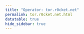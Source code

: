 ```yaml
---
title: "Operator: tor.r0cket.net"
permalink: tor.r0cket.net.html
datatable: true
hide_sidebar: true
---
```


<div>                        <script type="text/javascript">window.PlotlyConfig = {MathJaxConfig: 'local'};</script>
        <script charset="utf-8" src="https://cdn.plot.ly/plotly-2.20.0.min.js"></script>                <div id="2220eee3-8ef5-4233-9a95-b0245c43200f" class="plotly-graph-div" style="height:100%; width:100%;"></div>            <script type="text/javascript">                                    window.PLOTLYENV=window.PLOTLYENV || {};                                    if (document.getElementById("2220eee3-8ef5-4233-9a95-b0245c43200f")) {                    Plotly.newPlot(                        "2220eee3-8ef5-4233-9a95-b0245c43200f",                        [{"name":"exit probability (%)","x":["2024-09-26","2024-09-27","2024-09-28","2024-09-29","2024-09-30","2024-10-01","2024-10-02","2024-10-03","2024-10-04","2024-10-05","2024-10-06","2024-10-07","2024-10-08","2024-10-09","2024-10-10","2024-10-11","2024-10-12","2024-10-13","2024-10-14","2024-10-15","2024-10-16","2024-10-17","2024-10-18","2024-10-19","2024-10-20","2024-10-21","2024-10-22","2024-10-23","2024-10-24","2024-10-25","2024-10-26","2024-10-27","2024-10-28","2024-10-29","2024-10-30","2024-10-31","2024-11-01","2024-11-02","2024-11-03","2024-11-04","2024-11-05","2024-11-06","2024-11-07","2024-11-08","2024-11-09","2024-11-10","2024-11-11","2024-11-12","2024-11-13","2024-11-14","2024-11-15","2024-11-16","2024-11-17","2024-11-18","2024-11-19","2024-11-20","2024-11-21","2024-11-22","2024-11-23","2024-11-24","2024-11-25","2024-11-26","2024-11-27","2024-11-28","2024-11-29","2024-11-30","2024-12-01","2024-12-02","2024-12-03","2024-12-04","2024-12-05","2024-12-06","2024-12-07","2024-12-08","2024-12-09","2024-12-10","2024-12-11","2024-12-12","2024-12-13","2024-12-14","2024-12-15","2024-12-16","2024-12-17","2024-12-18","2024-12-19","2024-12-20","2024-12-21","2024-12-22","2024-12-23","2024-12-24","2024-12-25","2024-12-26","2024-12-27","2024-12-28","2024-12-29","2024-12-30","2024-12-31","2025-01-01","2025-01-02","2025-01-03","2025-01-04","2025-01-05","2025-01-06","2025-01-07","2025-01-08","2025-01-09","2025-01-10","2025-01-11","2025-01-12","2025-01-13","2025-01-14","2025-01-15","2025-01-16","2025-01-17","2025-01-18","2025-01-19","2025-01-20","2025-01-21","2025-01-22","2025-01-23","2025-01-24","2025-01-25","2025-01-26","2025-01-27","2025-01-28","2025-01-29","2025-01-30","2025-01-31","2025-02-01","2025-02-02","2025-02-03","2025-02-04","2025-02-05","2025-02-06","2025-02-07","2025-02-08","2025-02-09","2025-02-10","2025-02-11","2025-02-12","2025-02-13","2025-02-14","2025-02-15","2025-02-16","2025-02-17","2025-02-18","2025-02-19","2025-02-20","2025-02-21","2025-02-22","2025-02-23","2025-02-24","2025-02-25","2025-02-26","2025-02-27","2025-02-28","2025-03-01","2025-03-02","2025-03-03","2025-03-04","2025-03-05","2025-03-06","2025-03-07","2025-03-08","2025-03-09","2025-03-10","2025-03-11","2025-03-12","2025-03-13","2025-03-14","2025-03-15","2025-03-16","2025-03-17","2025-03-18","2025-03-19","2025-03-20","2025-03-21","2025-03-22","2025-03-23","2025-03-24","2025-03-25","2025-03-26","2025-03-27","2025-03-28","2025-03-29","2025-03-30","2025-03-31","2025-04-01","2025-04-02","2025-04-03","2025-04-04","2025-04-05","2025-04-06","2025-04-07","2025-04-08","2025-04-09","2025-04-10","2025-04-11","2025-04-12","2025-04-13","2025-04-14","2025-04-15","2025-04-16","2025-04-17","2025-04-18","2025-04-19","2025-04-20","2025-04-21","2025-04-22","2025-04-23","2025-04-24","2025-04-25","2025-04-26","2025-04-27","2025-04-28","2025-04-29","2025-04-30","2025-05-01","2025-05-02","2025-05-03","2025-05-04","2025-05-05","2025-05-06","2025-05-07","2025-05-08","2025-05-09","2025-05-10","2025-05-11","2025-05-12","2025-05-13","2025-05-14","2025-05-15","2025-05-16","2025-05-17","2025-05-18","2025-05-19","2025-05-20","2025-05-21","2025-05-22","2025-05-23","2025-05-24","2025-05-25","2025-05-26","2025-05-27","2025-05-28","2025-05-29","2025-05-30","2025-05-31","2025-06-01","2025-06-02","2025-06-03","2025-06-04","2025-06-05","2025-06-06","2025-06-07","2025-06-08","2025-06-09","2025-06-10","2025-06-11","2025-06-12","2025-06-13","2025-06-14","2025-06-15","2025-06-16","2025-06-17","2025-06-18","2025-06-19","2025-06-20","2025-06-21","2025-06-22","2025-06-23","2025-06-24","2025-06-25","2025-06-26","2025-06-27","2025-06-28","2025-06-29","2025-06-30"],"y":[0.0,0.0,0.0,0.04,0.04,0.04,0.05,0.05,0.05,0.06,0.07,0.09,0.1,0.13,0.13,0.12,0.12,0.13,0.16,0.18,0.19,0.21,0.28,0.29,0.5,0.55,0.59,0.62,0.6,0.59,0.57,0.57,0.57,0.56,0.54,0.56,0.48,0.48,0.49,0.47,0.48,0.49,0.48,0.47,0.46,0.46,0.46,0.45,0.47,0.63,0.65,0.69,0.71,0.78,0.86,0.94,1.0,1.07,1.08,1.19,1.24,1.28,1.28,1.31,1.37,1.39,1.43,1.44,1.44,1.47,1.49,1.48,1.47,1.49,1.71,1.54,1.57,1.6,1.66,1.63,1.66,1.77,1.61,null,1.78,1.76,1.71,1.65,1.53,1.2,1.07,1.07,1.01,1.0,0.94,0.92,0.91,0.88,0.88,0.85,0.84,0.75,0.81,0.9,1.03,1.13,1.19,1.22,1.24,1.29,1.33,1.37,1.51,1.56,1.6,1.62,1.7,1.78,2.16,2.61,2.74,3.01,3.42,3.58,3.88,4.03,4.15,4.25,4.33,4.44,4.47,4.44,4.7,4.54,4.48,4.46,4.49,4.42,4.41,4.64,4.33,4.32,4.36,4.38,5.03,5.06,5.3,5.48,5.44,5.53,5.74,5.82,5.94,5.93,6.04,6.04,5.7,5.73,6.04,6.09,6.05,6.02,6.01,5.99,6.04,6.03,6.04,6.06,6.12,6.02,5.88,5.85,5.81,5.8,5.73,5.73,5.63,5.57,5.6,5.7,5.74,5.78,5.81,5.79,5.78,5.92,6.12,6.73,6.97,7.34,7.45,7.35,7.41,7.5,7.57,7.59,7.78,7.9,7.89,8.03,8.1,8.31,8.42,8.58,8.95,8.96,8.99,9.1,9.18,8.79,9.21,10.21,10.23,10.29,10.27,9.95,10.02,10.01,9.31,9.23,9.12,9.24,8.97,8.99,9.68,9.15,9.02,8.92,8.52,8.08,7.65,7.35,7.22,7.24,7.16,7.25,7.49,7.59,7.93,7.98,8.18,8.28,8.42,8.76,9.04,9.08,9.06,9.01,8.8,8.7,8.59,8.48,8.42,8.48,8.44,8.46,8.48,8.64,8.59,8.6,8.49,7.99,8.0,7.91,7.9,7.89,7.71,7.59,7.55,7.63,7.89,7.99,7.99,8.05,8.01,8.1,8.05,8.06],"type":"scatter","xaxis":"x","yaxis":"y"},{"name":"guard probability (%)","x":["2024-09-26","2024-09-27","2024-09-28","2024-09-29","2024-09-30","2024-10-01","2024-10-02","2024-10-03","2024-10-04","2024-10-05","2024-10-06","2024-10-07","2024-10-08","2024-10-09","2024-10-10","2024-10-11","2024-10-12","2024-10-13","2024-10-14","2024-10-15","2024-10-16","2024-10-17","2024-10-18","2024-10-19","2024-10-20","2024-10-21","2024-10-22","2024-10-23","2024-10-24","2024-10-25","2024-10-26","2024-10-27","2024-10-28","2024-10-29","2024-10-30","2024-10-31","2024-11-01","2024-11-02","2024-11-03","2024-11-04","2024-11-05","2024-11-06","2024-11-07","2024-11-08","2024-11-09","2024-11-10","2024-11-11","2024-11-12","2024-11-13","2024-11-14","2024-11-15","2024-11-16","2024-11-17","2024-11-18","2024-11-19","2024-11-20","2024-11-21","2024-11-22","2024-11-23","2024-11-24","2024-11-25","2024-11-26","2024-11-27","2024-11-28","2024-11-29","2024-11-30","2024-12-01","2024-12-02","2024-12-03","2024-12-04","2024-12-05","2024-12-06","2024-12-07","2024-12-08","2024-12-09","2024-12-10","2024-12-11","2024-12-12","2024-12-13","2024-12-14","2024-12-15","2024-12-16","2024-12-17","2024-12-18","2024-12-19","2024-12-20","2024-12-21","2024-12-22","2024-12-23","2024-12-24","2024-12-25","2024-12-26","2024-12-27","2024-12-28","2024-12-29","2024-12-30","2024-12-31","2025-01-01","2025-01-02","2025-01-03","2025-01-04","2025-01-05","2025-01-06","2025-01-07","2025-01-08","2025-01-09","2025-01-10","2025-01-11","2025-01-12","2025-01-13","2025-01-14","2025-01-15","2025-01-16","2025-01-17","2025-01-18","2025-01-19","2025-01-20","2025-01-21","2025-01-22","2025-01-23","2025-01-24","2025-01-25","2025-01-26","2025-01-27","2025-01-28","2025-01-29","2025-01-30","2025-01-31","2025-02-01","2025-02-02","2025-02-03","2025-02-04","2025-02-05","2025-02-06","2025-02-07","2025-02-08","2025-02-09","2025-02-10","2025-02-11","2025-02-12","2025-02-13","2025-02-14","2025-02-15","2025-02-16","2025-02-17","2025-02-18","2025-02-19","2025-02-20","2025-02-21","2025-02-22","2025-02-23","2025-02-24","2025-02-25","2025-02-26","2025-02-27","2025-02-28","2025-03-01","2025-03-02","2025-03-03","2025-03-04","2025-03-05","2025-03-06","2025-03-07","2025-03-08","2025-03-09","2025-03-10","2025-03-11","2025-03-12","2025-03-13","2025-03-14","2025-03-15","2025-03-16","2025-03-17","2025-03-18","2025-03-19","2025-03-20","2025-03-21","2025-03-22","2025-03-23","2025-03-24","2025-03-25","2025-03-26","2025-03-27","2025-03-28","2025-03-29","2025-03-30","2025-03-31","2025-04-01","2025-04-02","2025-04-03","2025-04-04","2025-04-05","2025-04-06","2025-04-07","2025-04-08","2025-04-09","2025-04-10","2025-04-11","2025-04-12","2025-04-13","2025-04-14","2025-04-15","2025-04-16","2025-04-17","2025-04-18","2025-04-19","2025-04-20","2025-04-21","2025-04-22","2025-04-23","2025-04-24","2025-04-25","2025-04-26","2025-04-27","2025-04-28","2025-04-29","2025-04-30","2025-05-01","2025-05-02","2025-05-03","2025-05-04","2025-05-05","2025-05-06","2025-05-07","2025-05-08","2025-05-09","2025-05-10","2025-05-11","2025-05-12","2025-05-13","2025-05-14","2025-05-15","2025-05-16","2025-05-17","2025-05-18","2025-05-19","2025-05-20","2025-05-21","2025-05-22","2025-05-23","2025-05-24","2025-05-25","2025-05-26","2025-05-27","2025-05-28","2025-05-29","2025-05-30","2025-05-31","2025-06-01","2025-06-02","2025-06-03","2025-06-04","2025-06-05","2025-06-06","2025-06-07","2025-06-08","2025-06-09","2025-06-10","2025-06-11","2025-06-12","2025-06-13","2025-06-14","2025-06-15","2025-06-16","2025-06-17","2025-06-18","2025-06-19","2025-06-20","2025-06-21","2025-06-22","2025-06-23","2025-06-24","2025-06-25","2025-06-26","2025-06-27","2025-06-28","2025-06-29","2025-06-30"],"y":[0.0,0.0,0.0,0.0,0.0,0.0,0.0,0.0,0.0,0.0,0.0,0.0,0.0,0.0,0.0,0.0,0.0,0.0,0.0,0.0,0.0,0.0,0.0,0.0,0.0,0.0,0.0,0.0,0.0,0.0,0.0,0.0,0.0,0.0,0.0,0.01,0.0,0.0,0.0,0.0,0.0,0.0,0.0,0.0,0.0,0.0,0.0,0.01,0.0,0.0,0.01,0.01,0.01,0.01,0.02,0.01,0.0,0.0,0.0,0.0,0.0,0.01,0.03,0.02,0.01,0.01,0.03,0.04,0.04,0.05,0.05,0.05,0.06,0.07,0.01,0.09,0.08,0.09,0.09,0.09,0.08,0.05,0.1,null,0.0,0.0,0.0,0.0,0.0,0.0,0.0,0.0,0.0,0.0,0.0,0.0,0.0,0.0,0.0,0.0,0.0,0.04,0.07,0.08,0.1,0.1,0.11,0.12,0.12,0.13,0.13,0.14,0.14,0.13,0.13,0.13,0.12,0.17,0.18,0.18,0.19,0.2,0.21,0.28,0.44,0.47,0.44,0.46,0.43,0.43,0.47,0.51,0.42,0.45,0.45,0.42,0.41,0.39,0.38,0.25,0.33,0.36,0.34,0.33,0.04,0.04,0.05,0.03,0.04,0.04,0.03,0.04,0.04,0.04,0.04,0.03,0.01,0.01,0.03,0.04,0.04,0.04,0.04,0.04,0.05,0.05,0.05,0.05,0.06,0.06,0.06,0.05,0.05,0.05,0.05,0.03,0.03,0.03,0.03,0.0,0.0,0.0,0.0,0.0,0.0,0.0,0.0,0.0,0.0,0.0,0.0,0.0,0.0,0.0,0.0,0.0,0.0,0.0,0.0,0.0,0.0,0.0,0.0,0.0,0.0,0.0,0.0,0.0,0.0,0.0,0.0,0.0,0.0,0.0,0.0,0.0,0.0,0.0,0.0,0.0,0.0,0.0,0.0,0.0,0.0,0.0,0.0,0.0,0.0,0.0,0.0,0.0,0.0,0.0,0.0,0.0,0.0,0.0,0.0,0.0,0.0,0.0,0.0,0.0,0.0,0.0,0.0,0.0,0.0,0.0,0.0,0.0,0.0,0.0,0.0,0.0,0.0,0.0,0.0,0.0,0.0,0.0,0.0,0.0,0.0,0.0,0.0,0.0,0.0,0.0,0.0,0.0,0.0,0.0,0.0,0.0,0.0,0.0],"type":"scatter","xaxis":"x","yaxis":"y"},{"name":"advertised bandwidth","x":["2024-09-26","2024-09-27","2024-09-28","2024-09-29","2024-09-30","2024-10-01","2024-10-02","2024-10-03","2024-10-04","2024-10-05","2024-10-06","2024-10-07","2024-10-08","2024-10-09","2024-10-10","2024-10-11","2024-10-12","2024-10-13","2024-10-14","2024-10-15","2024-10-16","2024-10-17","2024-10-18","2024-10-19","2024-10-20","2024-10-21","2024-10-22","2024-10-23","2024-10-24","2024-10-25","2024-10-26","2024-10-27","2024-10-28","2024-10-29","2024-10-30","2024-10-31","2024-11-01","2024-11-02","2024-11-03","2024-11-04","2024-11-05","2024-11-06","2024-11-07","2024-11-08","2024-11-09","2024-11-10","2024-11-11","2024-11-12","2024-11-13","2024-11-14","2024-11-15","2024-11-16","2024-11-17","2024-11-18","2024-11-19","2024-11-20","2024-11-21","2024-11-22","2024-11-23","2024-11-24","2024-11-25","2024-11-26","2024-11-27","2024-11-28","2024-11-29","2024-11-30","2024-12-01","2024-12-02","2024-12-03","2024-12-04","2024-12-05","2024-12-06","2024-12-07","2024-12-08","2024-12-09","2024-12-10","2024-12-11","2024-12-12","2024-12-13","2024-12-14","2024-12-15","2024-12-16","2024-12-17","2024-12-18","2024-12-19","2024-12-20","2024-12-21","2024-12-22","2024-12-23","2024-12-24","2024-12-25","2024-12-26","2024-12-27","2024-12-28","2024-12-29","2024-12-30","2024-12-31","2025-01-01","2025-01-02","2025-01-03","2025-01-04","2025-01-05","2025-01-06","2025-01-07","2025-01-08","2025-01-09","2025-01-10","2025-01-11","2025-01-12","2025-01-13","2025-01-14","2025-01-15","2025-01-16","2025-01-17","2025-01-18","2025-01-19","2025-01-20","2025-01-21","2025-01-22","2025-01-23","2025-01-24","2025-01-25","2025-01-26","2025-01-27","2025-01-28","2025-01-29","2025-01-30","2025-01-31","2025-02-01","2025-02-02","2025-02-03","2025-02-04","2025-02-05","2025-02-06","2025-02-07","2025-02-08","2025-02-09","2025-02-10","2025-02-11","2025-02-12","2025-02-13","2025-02-14","2025-02-15","2025-02-16","2025-02-17","2025-02-18","2025-02-19","2025-02-20","2025-02-21","2025-02-22","2025-02-23","2025-02-24","2025-02-25","2025-02-26","2025-02-27","2025-02-28","2025-03-01","2025-03-02","2025-03-03","2025-03-04","2025-03-05","2025-03-06","2025-03-07","2025-03-08","2025-03-09","2025-03-10","2025-03-11","2025-03-12","2025-03-13","2025-03-14","2025-03-15","2025-03-16","2025-03-17","2025-03-18","2025-03-19","2025-03-20","2025-03-21","2025-03-22","2025-03-23","2025-03-24","2025-03-25","2025-03-26","2025-03-27","2025-03-28","2025-03-29","2025-03-30","2025-03-31","2025-04-01","2025-04-02","2025-04-03","2025-04-04","2025-04-05","2025-04-06","2025-04-07","2025-04-08","2025-04-09","2025-04-10","2025-04-11","2025-04-12","2025-04-13","2025-04-14","2025-04-15","2025-04-16","2025-04-17","2025-04-18","2025-04-19","2025-04-20","2025-04-21","2025-04-22","2025-04-23","2025-04-24","2025-04-25","2025-04-26","2025-04-27","2025-04-28","2025-04-29","2025-04-30","2025-05-01","2025-05-02","2025-05-03","2025-05-04","2025-05-05","2025-05-06","2025-05-07","2025-05-08","2025-05-09","2025-05-10","2025-05-11","2025-05-12","2025-05-13","2025-05-14","2025-05-15","2025-05-16","2025-05-17","2025-05-18","2025-05-19","2025-05-20","2025-05-21","2025-05-22","2025-05-23","2025-05-24","2025-05-25","2025-05-26","2025-05-27","2025-05-28","2025-05-29","2025-05-30","2025-05-31","2025-06-01","2025-06-02","2025-06-03","2025-06-04","2025-06-05","2025-06-06","2025-06-07","2025-06-08","2025-06-09","2025-06-10","2025-06-11","2025-06-12","2025-06-13","2025-06-14","2025-06-15","2025-06-16","2025-06-17","2025-06-18","2025-06-19","2025-06-20","2025-06-21","2025-06-22","2025-06-23","2025-06-24","2025-06-25","2025-06-26","2025-06-27","2025-06-28","2025-06-29","2025-06-30"],"y":[0.0,0.12,0.12,0.12,0.12,0.12,0.14,0.16,0.16,0.16,0.23,0.32,0.24,0.33,0.34,0.34,0.31,0.44,0.47,0.49,0.63,0.72,0.79,0.8,1.49,1.66,1.66,1.66,1.56,1.57,1.57,1.5,1.5,1.47,1.47,1.34,1.17,1.16,1.23,1.26,1.26,1.25,1.19,1.19,1.18,1.17,1.17,1.83,1.84,1.9,1.98,1.97,2.4,2.52,2.65,2.77,3.02,3.08,3.06,3.39,3.41,3.52,3.75,3.79,3.91,4.06,4.13,4.16,4.38,4.39,4.41,4.44,4.41,4.44,4.57,4.58,4.66,4.84,4.83,4.9,4.94,4.94,4.87,4.87,4.86,4.86,4.72,4.53,4.36,2.92,2.92,2.84,2.66,2.65,2.55,2.46,2.43,2.42,2.35,2.37,2.27,2.75,3.19,3.19,3.63,3.88,3.88,4.12,4.26,4.26,4.45,4.96,5.05,5.08,5.17,5.31,6.78,7.96,8.39,8.78,9.25,10.59,12.29,12.68,13.31,14.05,14.43,14.83,15.24,15.49,15.62,15.91,16.01,15.91,15.82,15.71,15.58,15.58,15.43,15.35,15.36,15.31,15.38,15.45,16.58,16.59,16.35,16.58,16.62,17.23,17.59,17.64,17.99,17.97,18.56,18.64,18.78,18.91,18.87,18.98,18.91,18.72,18.98,19.15,19.14,19.08,19.03,18.71,18.4,18.18,18.2,18.35,18.28,18.25,18.35,18.39,18.35,18.58,18.78,18.99,19.38,19.47,19.52,19.45,19.46,20.98,24.4,24.5,24.55,24.69,24.19,23.16,23.42,23.52,23.65,23.45,23.67,23.61,23.62,23.83,24.33,24.71,24.8,24.88,24.95,25.04,25.14,25.43,25.84,27.34,28.4,28.29,28.31,28.2,26.99,26.94,27.09,27.67,27.99,27.94,27.77,27.9,27.83,27.07,26.42,26.28,24.96,23.98,23.52,21.69,20.51,20.47,20.28,20.14,21.15,21.68,22.16,22.63,22.75,22.91,23.16,23.42,24.41,24.87,24.91,25.05,25.03,24.68,24.5,24.4,24.31,24.58,25.32,25.49,25.64,25.96,26.01,26.08,25.78,25.58,25.59,25.58,25.67,25.69,25.76,25.37,25.06,24.54,25.28,26.86,26.89,26.87,26.74,25.83,24.74,24.69,24.74,24.82],"type":"scatter","xaxis":"x","yaxis":"y2"}],                        {"template":{"data":{"histogram2dcontour":[{"type":"histogram2dcontour","colorbar":{"outlinewidth":0,"ticks":""},"colorscale":[[0.0,"#0d0887"],[0.1111111111111111,"#46039f"],[0.2222222222222222,"#7201a8"],[0.3333333333333333,"#9c179e"],[0.4444444444444444,"#bd3786"],[0.5555555555555556,"#d8576b"],[0.6666666666666666,"#ed7953"],[0.7777777777777778,"#fb9f3a"],[0.8888888888888888,"#fdca26"],[1.0,"#f0f921"]]}],"choropleth":[{"type":"choropleth","colorbar":{"outlinewidth":0,"ticks":""}}],"histogram2d":[{"type":"histogram2d","colorbar":{"outlinewidth":0,"ticks":""},"colorscale":[[0.0,"#0d0887"],[0.1111111111111111,"#46039f"],[0.2222222222222222,"#7201a8"],[0.3333333333333333,"#9c179e"],[0.4444444444444444,"#bd3786"],[0.5555555555555556,"#d8576b"],[0.6666666666666666,"#ed7953"],[0.7777777777777778,"#fb9f3a"],[0.8888888888888888,"#fdca26"],[1.0,"#f0f921"]]}],"heatmap":[{"type":"heatmap","colorbar":{"outlinewidth":0,"ticks":""},"colorscale":[[0.0,"#0d0887"],[0.1111111111111111,"#46039f"],[0.2222222222222222,"#7201a8"],[0.3333333333333333,"#9c179e"],[0.4444444444444444,"#bd3786"],[0.5555555555555556,"#d8576b"],[0.6666666666666666,"#ed7953"],[0.7777777777777778,"#fb9f3a"],[0.8888888888888888,"#fdca26"],[1.0,"#f0f921"]]}],"heatmapgl":[{"type":"heatmapgl","colorbar":{"outlinewidth":0,"ticks":""},"colorscale":[[0.0,"#0d0887"],[0.1111111111111111,"#46039f"],[0.2222222222222222,"#7201a8"],[0.3333333333333333,"#9c179e"],[0.4444444444444444,"#bd3786"],[0.5555555555555556,"#d8576b"],[0.6666666666666666,"#ed7953"],[0.7777777777777778,"#fb9f3a"],[0.8888888888888888,"#fdca26"],[1.0,"#f0f921"]]}],"contourcarpet":[{"type":"contourcarpet","colorbar":{"outlinewidth":0,"ticks":""}}],"contour":[{"type":"contour","colorbar":{"outlinewidth":0,"ticks":""},"colorscale":[[0.0,"#0d0887"],[0.1111111111111111,"#46039f"],[0.2222222222222222,"#7201a8"],[0.3333333333333333,"#9c179e"],[0.4444444444444444,"#bd3786"],[0.5555555555555556,"#d8576b"],[0.6666666666666666,"#ed7953"],[0.7777777777777778,"#fb9f3a"],[0.8888888888888888,"#fdca26"],[1.0,"#f0f921"]]}],"surface":[{"type":"surface","colorbar":{"outlinewidth":0,"ticks":""},"colorscale":[[0.0,"#0d0887"],[0.1111111111111111,"#46039f"],[0.2222222222222222,"#7201a8"],[0.3333333333333333,"#9c179e"],[0.4444444444444444,"#bd3786"],[0.5555555555555556,"#d8576b"],[0.6666666666666666,"#ed7953"],[0.7777777777777778,"#fb9f3a"],[0.8888888888888888,"#fdca26"],[1.0,"#f0f921"]]}],"mesh3d":[{"type":"mesh3d","colorbar":{"outlinewidth":0,"ticks":""}}],"scatter":[{"fillpattern":{"fillmode":"overlay","size":10,"solidity":0.2},"type":"scatter"}],"parcoords":[{"type":"parcoords","line":{"colorbar":{"outlinewidth":0,"ticks":""}}}],"scatterpolargl":[{"type":"scatterpolargl","marker":{"colorbar":{"outlinewidth":0,"ticks":""}}}],"bar":[{"error_x":{"color":"#2a3f5f"},"error_y":{"color":"#2a3f5f"},"marker":{"line":{"color":"#E5ECF6","width":0.5},"pattern":{"fillmode":"overlay","size":10,"solidity":0.2}},"type":"bar"}],"scattergeo":[{"type":"scattergeo","marker":{"colorbar":{"outlinewidth":0,"ticks":""}}}],"scatterpolar":[{"type":"scatterpolar","marker":{"colorbar":{"outlinewidth":0,"ticks":""}}}],"histogram":[{"marker":{"pattern":{"fillmode":"overlay","size":10,"solidity":0.2}},"type":"histogram"}],"scattergl":[{"type":"scattergl","marker":{"colorbar":{"outlinewidth":0,"ticks":""}}}],"scatter3d":[{"type":"scatter3d","line":{"colorbar":{"outlinewidth":0,"ticks":""}},"marker":{"colorbar":{"outlinewidth":0,"ticks":""}}}],"scattermapbox":[{"type":"scattermapbox","marker":{"colorbar":{"outlinewidth":0,"ticks":""}}}],"scatterternary":[{"type":"scatterternary","marker":{"colorbar":{"outlinewidth":0,"ticks":""}}}],"scattercarpet":[{"type":"scattercarpet","marker":{"colorbar":{"outlinewidth":0,"ticks":""}}}],"carpet":[{"aaxis":{"endlinecolor":"#2a3f5f","gridcolor":"white","linecolor":"white","minorgridcolor":"white","startlinecolor":"#2a3f5f"},"baxis":{"endlinecolor":"#2a3f5f","gridcolor":"white","linecolor":"white","minorgridcolor":"white","startlinecolor":"#2a3f5f"},"type":"carpet"}],"table":[{"cells":{"fill":{"color":"#EBF0F8"},"line":{"color":"white"}},"header":{"fill":{"color":"#C8D4E3"},"line":{"color":"white"}},"type":"table"}],"barpolar":[{"marker":{"line":{"color":"#E5ECF6","width":0.5},"pattern":{"fillmode":"overlay","size":10,"solidity":0.2}},"type":"barpolar"}],"pie":[{"automargin":true,"type":"pie"}]},"layout":{"autotypenumbers":"strict","colorway":["#636efa","#EF553B","#00cc96","#ab63fa","#FFA15A","#19d3f3","#FF6692","#B6E880","#FF97FF","#FECB52"],"font":{"color":"#2a3f5f"},"hovermode":"closest","hoverlabel":{"align":"left"},"paper_bgcolor":"white","plot_bgcolor":"#E5ECF6","polar":{"bgcolor":"#E5ECF6","angularaxis":{"gridcolor":"white","linecolor":"white","ticks":""},"radialaxis":{"gridcolor":"white","linecolor":"white","ticks":""}},"ternary":{"bgcolor":"#E5ECF6","aaxis":{"gridcolor":"white","linecolor":"white","ticks":""},"baxis":{"gridcolor":"white","linecolor":"white","ticks":""},"caxis":{"gridcolor":"white","linecolor":"white","ticks":""}},"coloraxis":{"colorbar":{"outlinewidth":0,"ticks":""}},"colorscale":{"sequential":[[0.0,"#0d0887"],[0.1111111111111111,"#46039f"],[0.2222222222222222,"#7201a8"],[0.3333333333333333,"#9c179e"],[0.4444444444444444,"#bd3786"],[0.5555555555555556,"#d8576b"],[0.6666666666666666,"#ed7953"],[0.7777777777777778,"#fb9f3a"],[0.8888888888888888,"#fdca26"],[1.0,"#f0f921"]],"sequentialminus":[[0.0,"#0d0887"],[0.1111111111111111,"#46039f"],[0.2222222222222222,"#7201a8"],[0.3333333333333333,"#9c179e"],[0.4444444444444444,"#bd3786"],[0.5555555555555556,"#d8576b"],[0.6666666666666666,"#ed7953"],[0.7777777777777778,"#fb9f3a"],[0.8888888888888888,"#fdca26"],[1.0,"#f0f921"]],"diverging":[[0,"#8e0152"],[0.1,"#c51b7d"],[0.2,"#de77ae"],[0.3,"#f1b6da"],[0.4,"#fde0ef"],[0.5,"#f7f7f7"],[0.6,"#e6f5d0"],[0.7,"#b8e186"],[0.8,"#7fbc41"],[0.9,"#4d9221"],[1,"#276419"]]},"xaxis":{"gridcolor":"white","linecolor":"white","ticks":"","title":{"standoff":15},"zerolinecolor":"white","automargin":true,"zerolinewidth":2},"yaxis":{"gridcolor":"white","linecolor":"white","ticks":"","title":{"standoff":15},"zerolinecolor":"white","automargin":true,"zerolinewidth":2},"scene":{"xaxis":{"backgroundcolor":"#E5ECF6","gridcolor":"white","linecolor":"white","showbackground":true,"ticks":"","zerolinecolor":"white","gridwidth":2},"yaxis":{"backgroundcolor":"#E5ECF6","gridcolor":"white","linecolor":"white","showbackground":true,"ticks":"","zerolinecolor":"white","gridwidth":2},"zaxis":{"backgroundcolor":"#E5ECF6","gridcolor":"white","linecolor":"white","showbackground":true,"ticks":"","zerolinecolor":"white","gridwidth":2}},"shapedefaults":{"line":{"color":"#2a3f5f"}},"annotationdefaults":{"arrowcolor":"#2a3f5f","arrowhead":0,"arrowwidth":1},"geo":{"bgcolor":"white","landcolor":"#E5ECF6","subunitcolor":"white","showland":true,"showlakes":true,"lakecolor":"white"},"title":{"x":0.05},"mapbox":{"style":"light"}}},"xaxis":{"anchor":"y","domain":[0.0,0.94],"rangeselector":{"buttons":[{"count":7,"label":"week","step":"day","stepmode":"backward"},{"count":1,"label":"month","step":"month","stepmode":"backward"},{"count":6,"label":"6 months","step":"month","stepmode":"backward"},{"count":1,"label":"year","step":"year","stepmode":"backward"},{"step":"all"}]}},"yaxis":{"anchor":"x","domain":[0.0,1.0],"title":{"text":"exit / guard probability"},"ticksuffix":"%","rangemode":"nonnegative"},"yaxis2":{"anchor":"x","overlaying":"y","side":"right","title":{"text":"advertised bandwidth"},"ticksuffix":" Gbit/s","rangemode":"nonnegative"},"hovermode":"x"},                        {"responsive": true}                    )                };                            </script>        </div>

Only proven relays are included in the graph and table. A proven relay claims to be part of a domain
and can be verified to be part of it via the
["well-known" URL or DNS records](https://nusenu.github.io/ContactInfo-Information-Sharing-Specification/#proof).

<div class="datatable-begin"></div>

| Nickname                                                            |   Mbit/s | Exit   | IPv4                                                 | IPv6                                                           | First Seen   | Tor Version   | AS Name                            |
|:--------------------------------------------------------------------|---------:|:-------|:-----------------------------------------------------|:---------------------------------------------------------------|:-------------|:--------------|:-----------------------------------|
| [r0cket11i7](w/relay/005A2425FAD0E62F9E83DB2C052DB8F75ADF0885.html) |      214 | Y      | [45.84.107.128](https://stat.ripe.net/45.84.107.128) | [2a0d:bbc7:0:1::7f](https://stat.ripe.net/2a0d:bbc7:0:1::7f)   | 2025-02-16   | 0.4.8.16      | [QuxLabs AB](w/as_number/AS214503) |
| [r0cket07i0](w/relay/06E48BA174A19C2225F8F6EF733D5E58E4D20348.html) |      185 | Y      | [45.84.107.74](https://stat.ripe.net/45.84.107.74)   | [2a0d:bbc7:0:1::36c](https://stat.ripe.net/2a0d:bbc7:0:1::36c) | 2025-01-19   | 0.4.8.16      | [QuxLabs AB](w/as_number/AS214503) |
| [r0cket10i3](w/relay/0AF0BA36BB1D55C8C66C2441F96286F43ADEA164.html) |      214 | Y      | [45.84.107.47](https://stat.ripe.net/45.84.107.47)   | [2a0d:bbc7:0:1::3d5](https://stat.ripe.net/2a0d:bbc7:0:1::3d5) | 2025-01-20   | 0.4.8.16      | [QuxLabs AB](w/as_number/AS214503) |
| [r0cket05i0](w/relay/0DCFEE3D83FEE9AB7AF9B8C17F2F3B605FF90AE4.html) |      209 | Y      | [45.84.107.222](https://stat.ripe.net/45.84.107.222) | [2a0d:bbc7:0:1::3cc](https://stat.ripe.net/2a0d:bbc7:0:1::3cc) | 2025-01-19   | 0.4.8.16      | [QuxLabs AB](w/as_number/AS214503) |
| [r0cket14i5](w/relay/0EDE69DCC3AB5E341B8676DC84746604A990579F.html) |      198 | Y      | [45.84.107.54](https://stat.ripe.net/45.84.107.54)   | [2a0d:bbc7:0:1::50](https://stat.ripe.net/2a0d:bbc7:0:1::50)   | 2025-03-24   | 0.4.8.16      | [QuxLabs AB](w/as_number/AS214503) |
| [r0cket07i3](w/relay/0FC8D93A9B674865F12022FE3ADED541D324FBFC.html) |      204 | Y      | [45.84.107.74](https://stat.ripe.net/45.84.107.74)   | [2a0d:bbc7:0:1::36c](https://stat.ripe.net/2a0d:bbc7:0:1::36c) | 2025-01-19   | 0.4.8.16      | [QuxLabs AB](w/as_number/AS214503) |
| [r0cket02i0](w/relay/10E1D592B53C7F880FB5FC1F705E786AC3EEC0AD.html) |      201 | Y      | [45.84.107.182](https://stat.ripe.net/45.84.107.182) | [2a0d:bbc7:0:1::254](https://stat.ripe.net/2a0d:bbc7:0:1::254) | 2024-09-26   | 0.4.8.16      | [QuxLabs AB](w/as_number/AS214503) |
| [r0cket14i6](w/relay/1554F2D7E1C77D5D555A8CB3D6AFE4F80425A549.html) |      230 | Y      | [45.84.107.54](https://stat.ripe.net/45.84.107.54)   | [2a0d:bbc7:0:1::50](https://stat.ripe.net/2a0d:bbc7:0:1::50)   | 2025-03-24   | 0.4.8.16      | [QuxLabs AB](w/as_number/AS214503) |
| [r0cket11i4](w/relay/1B626CD12EC5D970AF3FB088352DD387B6D6DC92.html) |      202 | Y      | [45.84.107.128](https://stat.ripe.net/45.84.107.128) | [2a0d:bbc7:0:1::7f](https://stat.ripe.net/2a0d:bbc7:0:1::7f)   | 2025-02-16   | 0.4.8.16      | [QuxLabs AB](w/as_number/AS214503) |
| [r0cket07i7](w/relay/1D1ED142F2B65FC97BEFCFA7DC208FFF7E0FC52C.html) |      194 | Y      | [45.84.107.74](https://stat.ripe.net/45.84.107.74)   | [2a0d:bbc7:0:1::36c](https://stat.ripe.net/2a0d:bbc7:0:1::36c) | 2025-01-19   | 0.4.8.16      | [QuxLabs AB](w/as_number/AS214503) |
| [r0cket15i5](w/relay/1F202E8FA3998E30B597512E6863B6D062A31849.html) |      202 | Y      | [45.84.107.174](https://stat.ripe.net/45.84.107.174) | [2a0d:bbc7:0:1::132](https://stat.ripe.net/2a0d:bbc7:0:1::132) | 2025-04-26   | 0.4.8.16      | [QuxLabs AB](w/as_number/AS214503) |
| [r0cket05i4](w/relay/1F4C302B353D3393F79329BDC9CE8AE5138A93FC.html) |      200 | Y      | [45.84.107.222](https://stat.ripe.net/45.84.107.222) | [2a0d:bbc7:0:1::3cc](https://stat.ripe.net/2a0d:bbc7:0:1::3cc) | 2025-01-19   | 0.4.8.16      | [QuxLabs AB](w/as_number/AS214503) |
| [r0cket08i1](w/relay/1F8D8FD528E19545E5CE8BA05B2492CC439FAD2C.html) |      224 | Y      | [45.84.107.172](https://stat.ripe.net/45.84.107.172) | [2a0d:bbc7:0:1::38c](https://stat.ripe.net/2a0d:bbc7:0:1::38c) | 2025-01-20   | 0.4.8.16      | [QuxLabs AB](w/as_number/AS214503) |
| [r0cket11i3](w/relay/1FB340AF949D796701A4908170F42D757546DE1A.html) |      200 | Y      | [45.84.107.128](https://stat.ripe.net/45.84.107.128) | [2a0d:bbc7:0:1::7f](https://stat.ripe.net/2a0d:bbc7:0:1::7f)   | 2025-02-16   | 0.4.8.16      | [QuxLabs AB](w/as_number/AS214503) |
| [r0cket13i1](w/relay/20A2D0A0C53B6A461C6D97889DAAC47894A78F64.html) |      211 | Y      | [45.84.107.97](https://stat.ripe.net/45.84.107.97)   | [2a0d:bbc7:0:1::2ef](https://stat.ripe.net/2a0d:bbc7:0:1::2ef) | 2025-02-16   | 0.4.8.16      | [QuxLabs AB](w/as_number/AS214503) |
| [r0cket04i5](w/relay/2310076653AEECCDCC18BECBC4CD04459E370D0B.html) |      191 | Y      | [45.84.107.101](https://stat.ripe.net/45.84.107.101) | [2a0d:bbc7:0:1::1df](https://stat.ripe.net/2a0d:bbc7:0:1::1df) | 2025-01-13   | 0.4.8.16      | [QuxLabs AB](w/as_number/AS214503) |
| [r0cket14i4](w/relay/24281B5D0B8A29FE64BBD94E95CC06197995FEA0.html) |      200 | Y      | [45.84.107.54](https://stat.ripe.net/45.84.107.54)   | [2a0d:bbc7:0:1::50](https://stat.ripe.net/2a0d:bbc7:0:1::50)   | 2025-03-24   | 0.4.8.16      | [QuxLabs AB](w/as_number/AS214503) |
| [r0cket01i5](w/relay/251945FE33233646D1AA109A0858E087DDA64CD7.html) |      175 | Y      | [45.84.107.198](https://stat.ripe.net/45.84.107.198) | [2a0d:bbc7:0:1::320](https://stat.ripe.net/2a0d:bbc7:0:1::320) | 2024-11-11   | 0.4.8.16      | [QuxLabs AB](w/as_number/AS214503) |
| [r0cket15i4](w/relay/25DA4B01C4E8FC5F683A62B203E23E1DCD514EEF.html) |      205 | Y      | [45.84.107.174](https://stat.ripe.net/45.84.107.174) | [2a0d:bbc7:0:1::132](https://stat.ripe.net/2a0d:bbc7:0:1::132) | 2025-04-26   | 0.4.8.16      | [QuxLabs AB](w/as_number/AS214503) |
| [r0cket10i5](w/relay/287A1C40B818DF6C45E8496CDE5026F11563CF10.html) |      181 | Y      | [45.84.107.47](https://stat.ripe.net/45.84.107.47)   | [2a0d:bbc7:0:1::3d5](https://stat.ripe.net/2a0d:bbc7:0:1::3d5) | 2025-01-20   | 0.4.8.16      | [QuxLabs AB](w/as_number/AS214503) |
| [r0cket05i3](w/relay/2C4A879D954A8A85D62BA57DF8AF6A25D0D7DCF6.html) |      214 | Y      | [45.84.107.222](https://stat.ripe.net/45.84.107.222) | [2a0d:bbc7:0:1::3cc](https://stat.ripe.net/2a0d:bbc7:0:1::3cc) | 2025-01-19   | 0.4.8.16      | [QuxLabs AB](w/as_number/AS214503) |
| [r0cket14i0](w/relay/2C653B48D74CC845F6E26083CD18B818F6F93F2A.html) |      218 | Y      | [45.84.107.54](https://stat.ripe.net/45.84.107.54)   | [2a0d:bbc7:0:1::50](https://stat.ripe.net/2a0d:bbc7:0:1::50)   | 2025-03-24   | 0.4.8.16      | [QuxLabs AB](w/as_number/AS214503) |
| [r0cket15i3](w/relay/2CDC87A96B4580C435AD7FCDF635498E921D5D62.html) |      217 | Y      | [45.84.107.174](https://stat.ripe.net/45.84.107.174) | [2a0d:bbc7:0:1::132](https://stat.ripe.net/2a0d:bbc7:0:1::132) | 2025-04-26   | 0.4.8.16      | [QuxLabs AB](w/as_number/AS214503) |
| [r0cket04i1](w/relay/313759D2840984823598604F6FFE5145E38B920D.html) |      200 | Y      | [45.84.107.101](https://stat.ripe.net/45.84.107.101) | [2a0d:bbc7:0:1::1df](https://stat.ripe.net/2a0d:bbc7:0:1::1df) | 2025-01-13   | 0.4.8.16      | [QuxLabs AB](w/as_number/AS214503) |
| [r0cket09i5](w/relay/31917AFC85EE34F85CAAF9CCCA56B90F2D4B1BA4.html) |      210 | Y      | [45.84.107.33](https://stat.ripe.net/45.84.107.33)   | [2a0d:bbc7:0:1::3bd](https://stat.ripe.net/2a0d:bbc7:0:1::3bd) | 2025-01-20   | 0.4.8.16      | [QuxLabs AB](w/as_number/AS214503) |
| [r0cket09i3](w/relay/341107C7E1231224299914B9406F7CF5676115C1.html) |      217 | Y      | [45.84.107.33](https://stat.ripe.net/45.84.107.33)   | [2a0d:bbc7:0:1::3bd](https://stat.ripe.net/2a0d:bbc7:0:1::3bd) | 2025-01-20   | 0.4.8.16      | [QuxLabs AB](w/as_number/AS214503) |
| [r0cket06i3](w/relay/341274D4EF27B9C91B9961DCF14E5B3B2B8C9400.html) |      218 | Y      | [45.84.107.55](https://stat.ripe.net/45.84.107.55)   | [2a0d:bbc7:0:1::328](https://stat.ripe.net/2a0d:bbc7:0:1::328) | 2025-01-19   | 0.4.8.16      | [QuxLabs AB](w/as_number/AS214503) |
| [r0cket06i1](w/relay/34A8DB1B8A5DEBF5A9E6754F42221C112950E517.html) |      241 | Y      | [45.84.107.55](https://stat.ripe.net/45.84.107.55)   | [2a0d:bbc7:0:1::328](https://stat.ripe.net/2a0d:bbc7:0:1::328) | 2025-01-19   | 0.4.8.16      | [QuxLabs AB](w/as_number/AS214503) |
| [r0cket01i0](w/relay/3529C2892571E24A856F207E6FBF218E39C99F0D.html) |      188 | Y      | [45.84.107.198](https://stat.ripe.net/45.84.107.198) | [2a0d:bbc7:0:1::320](https://stat.ripe.net/2a0d:bbc7:0:1::320) | 2024-09-26   | 0.4.8.16      | [QuxLabs AB](w/as_number/AS214503) |
| [r0cket11i6](w/relay/35A3DA43E5EC3C04358302F3320C9E8BA4F9A82F.html) |      205 | Y      | [45.84.107.128](https://stat.ripe.net/45.84.107.128) | [2a0d:bbc7:0:1::7f](https://stat.ripe.net/2a0d:bbc7:0:1::7f)   | 2025-02-16   | 0.4.8.16      | [QuxLabs AB](w/as_number/AS214503) |
| [r0cket08i3](w/relay/370B11DDF7BD68A79A8D40157F129844EE828ECA.html) |      189 | Y      | [45.84.107.172](https://stat.ripe.net/45.84.107.172) | [2a0d:bbc7:0:1::38c](https://stat.ripe.net/2a0d:bbc7:0:1::38c) | 2025-01-20   | 0.4.8.16      | [QuxLabs AB](w/as_number/AS214503) |
| [r0cket07i5](w/relay/3B2DC4A8D60284670E242F5D64D5C1EEEEB07E2F.html) |      172 | Y      | [45.84.107.74](https://stat.ripe.net/45.84.107.74)   | [2a0d:bbc7:0:1::36c](https://stat.ripe.net/2a0d:bbc7:0:1::36c) | 2025-01-19   | 0.4.8.16      | [QuxLabs AB](w/as_number/AS214503) |
| [r0cket13i5](w/relay/3BEF092A1CC6838757CA7BD9ABFAF3B3B4238F99.html) |      189 | Y      | [45.84.107.97](https://stat.ripe.net/45.84.107.97)   | [2a0d:bbc7:0:1::2ef](https://stat.ripe.net/2a0d:bbc7:0:1::2ef) | 2025-02-16   | 0.4.8.16      | [QuxLabs AB](w/as_number/AS214503) |
| [r0cket15i1](w/relay/3FD6329B8C06F1ED7B9AB1E51C1E781774614ACB.html) |      214 | Y      | [45.84.107.174](https://stat.ripe.net/45.84.107.174) | [2a0d:bbc7:0:1::132](https://stat.ripe.net/2a0d:bbc7:0:1::132) | 2025-04-26   | 0.4.8.16      | [QuxLabs AB](w/as_number/AS214503) |
| [r0cket15i2](w/relay/40593490E5CABB03939182088BAB7CA44DBC2C23.html) |      217 | Y      | [45.84.107.174](https://stat.ripe.net/45.84.107.174) | [2a0d:bbc7:0:1::132](https://stat.ripe.net/2a0d:bbc7:0:1::132) | 2025-04-26   | 0.4.8.16      | [QuxLabs AB](w/as_number/AS214503) |
| [r0cket08i4](w/relay/422D1A5628BD829D150E82F8289EB538B3712348.html) |      176 | Y      | [45.84.107.172](https://stat.ripe.net/45.84.107.172) | [2a0d:bbc7:0:1::38c](https://stat.ripe.net/2a0d:bbc7:0:1::38c) | 2025-01-20   | 0.4.8.16      | [QuxLabs AB](w/as_number/AS214503) |
| [r0cket12i6](w/relay/43028376723E3E726F9EAE86A086D8889BE64E3D.html) |      266 | Y      | [45.84.107.17](https://stat.ripe.net/45.84.107.17)   | [2a0d:bbc7:0:1::10a](https://stat.ripe.net/2a0d:bbc7:0:1::10a) | 2025-02-16   | 0.4.8.16      | [QuxLabs AB](w/as_number/AS214503) |
| [r0cket11i2](w/relay/4335589669E83ECBFD9BA73E9A99C16856B9E1D9.html) |      259 | Y      | [45.84.107.128](https://stat.ripe.net/45.84.107.128) | [2a0d:bbc7:0:1::7f](https://stat.ripe.net/2a0d:bbc7:0:1::7f)   | 2025-02-16   | 0.4.8.16      | [QuxLabs AB](w/as_number/AS214503) |
| [r0cket06i0](w/relay/44097A370F6B0B2B1755CD024B79674AAA71CFC7.html) |      224 | Y      | [45.84.107.55](https://stat.ripe.net/45.84.107.55)   | [2a0d:bbc7:0:1::328](https://stat.ripe.net/2a0d:bbc7:0:1::328) | 2025-01-19   | 0.4.8.16      | [QuxLabs AB](w/as_number/AS214503) |
| [r0cket14i7](w/relay/458F08B4175FFF0805E11AD9684B57557A48BBB1.html) |      218 | Y      | [45.84.107.54](https://stat.ripe.net/45.84.107.54)   | [2a0d:bbc7:0:1::50](https://stat.ripe.net/2a0d:bbc7:0:1::50)   | 2025-03-24   | 0.4.8.16      | [QuxLabs AB](w/as_number/AS214503) |
| [r0cket07i6](w/relay/50CAEB3BA0AABE4AD2A12BD99CB7185C502A4178.html) |      198 | Y      | [45.84.107.74](https://stat.ripe.net/45.84.107.74)   | [2a0d:bbc7:0:1::36c](https://stat.ripe.net/2a0d:bbc7:0:1::36c) | 2025-01-19   | 0.4.8.16      | [QuxLabs AB](w/as_number/AS214503) |
| [r0cket15i6](w/relay/5108528A8CB04BEC34E9B5AC7BF980DBE20BE4B2.html) |      238 | Y      | [45.84.107.174](https://stat.ripe.net/45.84.107.174) | [2a0d:bbc7:0:1::132](https://stat.ripe.net/2a0d:bbc7:0:1::132) | 2025-04-26   | 0.4.8.16      | [QuxLabs AB](w/as_number/AS214503) |
| [r0cket01i4](w/relay/5E50AEE8C52E1B955092B2746B84802DC4A0BE9D.html) |      192 | Y      | [45.84.107.198](https://stat.ripe.net/45.84.107.198) | [2a0d:bbc7:0:1::320](https://stat.ripe.net/2a0d:bbc7:0:1::320) | 2024-11-11   | 0.4.8.16      | [QuxLabs AB](w/as_number/AS214503) |
| [r0cket08i0](w/relay/5EEE760B789E9840C3A5BB6C6A1A1F5D3721EB1D.html) |      184 | Y      | [45.84.107.172](https://stat.ripe.net/45.84.107.172) | [2a0d:bbc7:0:1::38c](https://stat.ripe.net/2a0d:bbc7:0:1::38c) | 2025-01-20   | 0.4.8.16      | [QuxLabs AB](w/as_number/AS214503) |
| [r0cket10i0](w/relay/5F93857784776B9CF22260FF6BF82ACB72E43A38.html) |      230 | Y      | [45.84.107.47](https://stat.ripe.net/45.84.107.47)   | [2a0d:bbc7:0:1::3d5](https://stat.ripe.net/2a0d:bbc7:0:1::3d5) | 2025-01-20   | 0.4.8.16      | [QuxLabs AB](w/as_number/AS214503) |
| [r0cket12i2](w/relay/60E0D9EC8AEA065A4C45F0E0DB12587F1B616972.html) |      192 | Y      | [45.84.107.17](https://stat.ripe.net/45.84.107.17)   | [2a0d:bbc7:0:1::10a](https://stat.ripe.net/2a0d:bbc7:0:1::10a) | 2025-02-16   | 0.4.8.16      | [QuxLabs AB](w/as_number/AS214503) |
| [r0cket06i4](w/relay/61D5F5E8EC8F4F489168C76514ECD5B308C2D223.html) |      235 | Y      | [45.84.107.55](https://stat.ripe.net/45.84.107.55)   | [2a0d:bbc7:0:1::328](https://stat.ripe.net/2a0d:bbc7:0:1::328) | 2025-01-19   | 0.4.8.16      | [QuxLabs AB](w/as_number/AS214503) |
| [r0cket03i6](w/relay/6A14DC623BEBA4F894F5474D893A7655D313D714.html) |      182 | Y      | [45.84.107.76](https://stat.ripe.net/45.84.107.76)   | [2a0d:bbc7:0:1::394](https://stat.ripe.net/2a0d:bbc7:0:1::394) | 2024-11-11   | 0.4.8.16      | [QuxLabs AB](w/as_number/AS214503) |
| [r0cket05i6](w/relay/6B980F46B01121CFB87BD54E3E780062A6E7C7ED.html) |      247 | Y      | [45.84.107.222](https://stat.ripe.net/45.84.107.222) | [2a0d:bbc7:0:1::3cc](https://stat.ripe.net/2a0d:bbc7:0:1::3cc) | 2025-01-19   | 0.4.8.16      | [QuxLabs AB](w/as_number/AS214503) |
| [r0cket12i7](w/relay/6D63A9F2765FCAC32CC738D2B80C600BEAB6A0A9.html) |      208 | Y      | [45.84.107.17](https://stat.ripe.net/45.84.107.17)   | [2a0d:bbc7:0:1::10a](https://stat.ripe.net/2a0d:bbc7:0:1::10a) | 2025-02-16   | 0.4.8.16      | [QuxLabs AB](w/as_number/AS214503) |
| [r0cket02i1](w/relay/6FC1596C9A3F2E8ABC44C819D327AAC039580511.html) |      191 | Y      | [45.84.107.182](https://stat.ripe.net/45.84.107.182) | [2a0d:bbc7:0:1::254](https://stat.ripe.net/2a0d:bbc7:0:1::254) | 2024-10-15   | 0.4.8.16      | [QuxLabs AB](w/as_number/AS214503) |
| [r0cket13i2](w/relay/77B9369AE0D561D3214A1248EEB1AF6778BBB9B8.html) |      203 | Y      | [45.84.107.97](https://stat.ripe.net/45.84.107.97)   | [2a0d:bbc7:0:1::2ef](https://stat.ripe.net/2a0d:bbc7:0:1::2ef) | 2025-02-16   | 0.4.8.16      | [QuxLabs AB](w/as_number/AS214503) |
| [r0cket14i3](w/relay/79B578BF5C02517EDCC1FB9C00F72B0FDB03BFCB.html) |      180 | Y      | [45.84.107.54](https://stat.ripe.net/45.84.107.54)   | [2a0d:bbc7:0:1::50](https://stat.ripe.net/2a0d:bbc7:0:1::50)   | 2025-03-24   | 0.4.8.16      | [QuxLabs AB](w/as_number/AS214503) |
| [r0cket08i6](w/relay/7A08DE16C89A10190DDDB63179F83F235276E181.html) |      196 | Y      | [45.84.107.172](https://stat.ripe.net/45.84.107.172) | [2a0d:bbc7:0:1::38c](https://stat.ripe.net/2a0d:bbc7:0:1::38c) | 2025-01-20   | 0.4.8.16      | [QuxLabs AB](w/as_number/AS214503) |
| [r0cket06i7](w/relay/7C1F9EECC2DE7C86FB924C333B727CA31C35FD81.html) |      186 | Y      | [45.84.107.55](https://stat.ripe.net/45.84.107.55)   | [2a0d:bbc7:0:1::328](https://stat.ripe.net/2a0d:bbc7:0:1::328) | 2025-01-19   | 0.4.8.16      | [QuxLabs AB](w/as_number/AS214503) |
| [r0cket04i4](w/relay/7E98E3AD98D7AD4D707E82D4A596A12F78A701F7.html) |      213 | Y      | [45.84.107.101](https://stat.ripe.net/45.84.107.101) | [2a0d:bbc7:0:1::1df](https://stat.ripe.net/2a0d:bbc7:0:1::1df) | 2025-01-13   | 0.4.8.16      | [QuxLabs AB](w/as_number/AS214503) |
| [r0cket12i1](w/relay/7F24D28387CE8A397091897C5B9FE6F08638BDA3.html) |      204 | Y      | [45.84.107.17](https://stat.ripe.net/45.84.107.17)   | [2a0d:bbc7:0:1::10a](https://stat.ripe.net/2a0d:bbc7:0:1::10a) | 2025-02-16   | 0.4.8.16      | [QuxLabs AB](w/as_number/AS214503) |
| [r0cket03i0](w/relay/80213FCD4B53DB7048FB9FBB20D138041CE5C94E.html) |      163 | Y      | [45.84.107.76](https://stat.ripe.net/45.84.107.76)   | [2a0d:bbc7:0:1::394](https://stat.ripe.net/2a0d:bbc7:0:1::394) | 2024-09-26   | 0.4.8.16      | [QuxLabs AB](w/as_number/AS214503) |
| [r0cket01i1](w/relay/824899A509A02BAFA438A205BD034BC31686F024.html) |      219 | Y      | [45.84.107.198](https://stat.ripe.net/45.84.107.198) | [2a0d:bbc7:0:1::320](https://stat.ripe.net/2a0d:bbc7:0:1::320) | 2024-10-15   | 0.4.8.16      | [QuxLabs AB](w/as_number/AS214503) |
| [r0cket10i4](w/relay/82A242A8D9B66AB2B09A88B52FCE3653959C1846.html) |      175 | Y      | [45.84.107.47](https://stat.ripe.net/45.84.107.47)   | [2a0d:bbc7:0:1::3d5](https://stat.ripe.net/2a0d:bbc7:0:1::3d5) | 2025-01-20   | 0.4.8.16      | [QuxLabs AB](w/as_number/AS214503) |
| [r0cket11i5](w/relay/838CA077BF260EF564442499CC60037EC0502684.html) |      184 | Y      | [45.84.107.128](https://stat.ripe.net/45.84.107.128) | [2a0d:bbc7:0:1::7f](https://stat.ripe.net/2a0d:bbc7:0:1::7f)   | 2025-02-16   | 0.4.8.16      | [QuxLabs AB](w/as_number/AS214503) |
| [r0cket06i5](w/relay/84889484776134DB1CB94BD6DA6F16D75056B59E.html) |      188 | Y      | [45.84.107.55](https://stat.ripe.net/45.84.107.55)   | [2a0d:bbc7:0:1::328](https://stat.ripe.net/2a0d:bbc7:0:1::328) | 2025-01-19   | 0.4.8.16      | [QuxLabs AB](w/as_number/AS214503) |
| [r0cket11i0](w/relay/8596B27AE2C4CFBB55617B0AAA2C431275484CEE.html) |      190 | Y      | [45.84.107.128](https://stat.ripe.net/45.84.107.128) | [2a0d:bbc7:0:1::7f](https://stat.ripe.net/2a0d:bbc7:0:1::7f)   | 2025-02-16   | 0.4.8.16      | [QuxLabs AB](w/as_number/AS214503) |
| [r0cket14i2](w/relay/86AE8C7F01A48B16F4C194F2EC8D781224260AB6.html) |      177 | Y      | [45.84.107.54](https://stat.ripe.net/45.84.107.54)   | [2a0d:bbc7:0:1::50](https://stat.ripe.net/2a0d:bbc7:0:1::50)   | 2025-03-24   | 0.4.8.16      | [QuxLabs AB](w/as_number/AS214503) |
| [r0cket07i2](w/relay/873B505D739D5777A20D118FBE5B8CD6B182D674.html) |      213 | Y      | [45.84.107.74](https://stat.ripe.net/45.84.107.74)   | [2a0d:bbc7:0:1::36c](https://stat.ripe.net/2a0d:bbc7:0:1::36c) | 2025-01-19   | 0.4.8.16      | [QuxLabs AB](w/as_number/AS214503) |
| [r0cket13i4](w/relay/8B9F7EE7D856C3A94D041ECB24ECE059BCF717CB.html) |      199 | Y      | [45.84.107.97](https://stat.ripe.net/45.84.107.97)   | [2a0d:bbc7:0:1::2ef](https://stat.ripe.net/2a0d:bbc7:0:1::2ef) | 2025-02-16   | 0.4.8.16      | [QuxLabs AB](w/as_number/AS214503) |
| [r0cket04i7](w/relay/8D87D8F9DC34A628459A2148AD6AC0BB3AB0AA08.html) |      203 | Y      | [45.84.107.101](https://stat.ripe.net/45.84.107.101) | [2a0d:bbc7:0:1::1df](https://stat.ripe.net/2a0d:bbc7:0:1::1df) | 2025-01-13   | 0.4.8.16      | [QuxLabs AB](w/as_number/AS214503) |
| [r0cket13i0](w/relay/8F22F5F09E5249096B98EF389D9040FEF1D61F82.html) |      223 | Y      | [45.84.107.97](https://stat.ripe.net/45.84.107.97)   | [2a0d:bbc7:0:1::2ef](https://stat.ripe.net/2a0d:bbc7:0:1::2ef) | 2025-02-16   | 0.4.8.16      | [QuxLabs AB](w/as_number/AS214503) |
| [r0cket03i5](w/relay/906887EFA736C5EFDD6DBAC00222E65AB18D98F1.html) |      247 | Y      | [45.84.107.76](https://stat.ripe.net/45.84.107.76)   | [2a0d:bbc7:0:1::394](https://stat.ripe.net/2a0d:bbc7:0:1::394) | 2024-11-11   | 0.4.8.16      | [QuxLabs AB](w/as_number/AS214503) |
| [r0cket04i2](w/relay/9C41CC6BBC7B36D6A944910D7F3145F3C5E84DD8.html) |      188 | Y      | [45.84.107.101](https://stat.ripe.net/45.84.107.101) | [2a0d:bbc7:0:1::1df](https://stat.ripe.net/2a0d:bbc7:0:1::1df) | 2025-01-13   | 0.4.8.16      | [QuxLabs AB](w/as_number/AS214503) |
| [r0cket03i1](w/relay/9E34FB0C8E937ED8CFCE0E47793B970C731954F8.html) |      180 | Y      | [45.84.107.76](https://stat.ripe.net/45.84.107.76)   | [2a0d:bbc7:0:1::394](https://stat.ripe.net/2a0d:bbc7:0:1::394) | 2024-10-14   | 0.4.8.16      | [QuxLabs AB](w/as_number/AS214503) |
| [r0cket13i6](w/relay/A145DF21981626EF868F9BE79946A68ED4CF4275.html) |      194 | Y      | [45.84.107.97](https://stat.ripe.net/45.84.107.97)   | [2a0d:bbc7:0:1::2ef](https://stat.ripe.net/2a0d:bbc7:0:1::2ef) | 2025-02-16   | 0.4.8.16      | [QuxLabs AB](w/as_number/AS214503) |
| [r0cket14i1](w/relay/A157A997167AFFFD85D5F23D69AD3B2252F87255.html) |      225 | Y      | [45.84.107.54](https://stat.ripe.net/45.84.107.54)   | [2a0d:bbc7:0:1::50](https://stat.ripe.net/2a0d:bbc7:0:1::50)   | 2025-03-24   | 0.4.8.16      | [QuxLabs AB](w/as_number/AS214503) |
| [r0cket12i3](w/relay/A39009A4B0205407B6912D2765A3707E5DCAB167.html) |      222 | Y      | [45.84.107.17](https://stat.ripe.net/45.84.107.17)   | [2a0d:bbc7:0:1::10a](https://stat.ripe.net/2a0d:bbc7:0:1::10a) | 2025-02-16   | 0.4.8.16      | [QuxLabs AB](w/as_number/AS214503) |
| [r0cket15i7](w/relay/A4E8E0EA463FB60368F6CACB5D7555BBCCECAE0B.html) |      233 | Y      | [45.84.107.174](https://stat.ripe.net/45.84.107.174) | [2a0d:bbc7:0:1::132](https://stat.ripe.net/2a0d:bbc7:0:1::132) | 2025-04-26   | 0.4.8.16      | [QuxLabs AB](w/as_number/AS214503) |
| [r0cket01i6](w/relay/A6FD2A6E2AA3CAC3C6F15C264445E4C3B27B31DC.html) |      181 | Y      | [45.84.107.198](https://stat.ripe.net/45.84.107.198) | [2a0d:bbc7:0:1::320](https://stat.ripe.net/2a0d:bbc7:0:1::320) | 2024-11-11   | 0.4.8.16      | [QuxLabs AB](w/as_number/AS214503) |
| [r0cket01i3](w/relay/A783199953F8BBC25E6846C570AE3B85AC137531.html) |      173 | Y      | [45.84.107.198](https://stat.ripe.net/45.84.107.198) | [2a0d:bbc7:0:1::320](https://stat.ripe.net/2a0d:bbc7:0:1::320) | 2024-11-11   | 0.4.8.16      | [QuxLabs AB](w/as_number/AS214503) |
| [r0cket11i1](w/relay/A9E4FE092277F352792F228F80080E71F7E83217.html) |      203 | Y      | [45.84.107.128](https://stat.ripe.net/45.84.107.128) | [2a0d:bbc7:0:1::7f](https://stat.ripe.net/2a0d:bbc7:0:1::7f)   | 2025-02-16   | 0.4.8.16      | [QuxLabs AB](w/as_number/AS214503) |
| [r0cket08i5](w/relay/ABA91B9807962E04546DD3EDE7FEC56BE7580EA8.html) |      213 | Y      | [45.84.107.172](https://stat.ripe.net/45.84.107.172) | [2a0d:bbc7:0:1::38c](https://stat.ripe.net/2a0d:bbc7:0:1::38c) | 2025-01-20   | 0.4.8.16      | [QuxLabs AB](w/as_number/AS214503) |
| [r0cket07i1](w/relay/B4B2CBECBA12E2DB17CF729408084C8D7F650C50.html) |      244 | Y      | [45.84.107.74](https://stat.ripe.net/45.84.107.74)   | [2a0d:bbc7:0:1::36c](https://stat.ripe.net/2a0d:bbc7:0:1::36c) | 2025-01-19   | 0.4.8.16      | [QuxLabs AB](w/as_number/AS214503) |
| [r0cket07i4](w/relay/B6BF608B96247C71D79504F0C57F0175ECAFCB07.html) |      199 | Y      | [45.84.107.74](https://stat.ripe.net/45.84.107.74)   | [2a0d:bbc7:0:1::36c](https://stat.ripe.net/2a0d:bbc7:0:1::36c) | 2025-01-19   | 0.4.8.16      | [QuxLabs AB](w/as_number/AS214503) |
| [r0cket09i6](w/relay/B8E5872B4101F0963E6E74762CBCBC7C3FD75F14.html) |      224 | Y      | [45.84.107.33](https://stat.ripe.net/45.84.107.33)   | [2a0d:bbc7:0:1::3bd](https://stat.ripe.net/2a0d:bbc7:0:1::3bd) | 2025-01-20   | 0.4.8.16      | [QuxLabs AB](w/as_number/AS214503) |
| [r0cket02i3](w/relay/B930C1DDE3587A15CFFD1525EE317F7CF0AB3DDF.html) |      181 | Y      | [45.84.107.182](https://stat.ripe.net/45.84.107.182) | [2a0d:bbc7:0:1::254](https://stat.ripe.net/2a0d:bbc7:0:1::254) | 2024-11-11   | 0.4.8.16      | [QuxLabs AB](w/as_number/AS214503) |
| [r0cket02i4](w/relay/BB8D8F90A8F9349D2BDBF6ED7FBA2A61AFF3FAE8.html) |      193 | Y      | [45.84.107.182](https://stat.ripe.net/45.84.107.182) | [2a0d:bbc7:0:1::254](https://stat.ripe.net/2a0d:bbc7:0:1::254) | 2024-11-11   | 0.4.8.16      | [QuxLabs AB](w/as_number/AS214503) |
| [r0cket09i2](w/relay/BEEEB7DEEA0F25901BCCAF9087984AECB0BC02E3.html) |      180 | Y      | [45.84.107.33](https://stat.ripe.net/45.84.107.33)   | [2a0d:bbc7:0:1::3bd](https://stat.ripe.net/2a0d:bbc7:0:1::3bd) | 2025-01-20   | 0.4.8.16      | [QuxLabs AB](w/as_number/AS214503) |
| [r0cket03i2](w/relay/C01DD3A08EB602006D65DE6EA5787FE5E405CC1D.html) |      183 | Y      | [45.84.107.76](https://stat.ripe.net/45.84.107.76)   | [2a0d:bbc7:0:1::394](https://stat.ripe.net/2a0d:bbc7:0:1::394) | 2024-11-11   | 0.4.8.16      | [QuxLabs AB](w/as_number/AS214503) |
| [r0cket05i7](w/relay/C081C6D5D1F398F677717042ADF131784855B9FC.html) |      190 | Y      | [45.84.107.222](https://stat.ripe.net/45.84.107.222) | [2a0d:bbc7:0:1::3cc](https://stat.ripe.net/2a0d:bbc7:0:1::3cc) | 2025-01-19   | 0.4.8.16      | [QuxLabs AB](w/as_number/AS214503) |
| [r0cket05i1](w/relay/C1503B455C1F5613A22FDE2EAA90A6EA87C45D0F.html) |      198 | Y      | [45.84.107.222](https://stat.ripe.net/45.84.107.222) | [2a0d:bbc7:0:1::3cc](https://stat.ripe.net/2a0d:bbc7:0:1::3cc) | 2025-01-19   | 0.4.8.16      | [QuxLabs AB](w/as_number/AS214503) |
| [r0cket04i6](w/relay/C361BD39D27C0E9B4BEFA823131C8D4BB1DBFD06.html) |      244 | Y      | [45.84.107.101](https://stat.ripe.net/45.84.107.101) | [2a0d:bbc7:0:1::1df](https://stat.ripe.net/2a0d:bbc7:0:1::1df) | 2025-01-13   | 0.4.8.16      | [QuxLabs AB](w/as_number/AS214503) |
| [r0cket13i3](w/relay/C42FF9E0D0CE6B5D83E27C35026D14E402572AE6.html) |      168 | Y      | [45.84.107.97](https://stat.ripe.net/45.84.107.97)   | [2a0d:bbc7:0:1::2ef](https://stat.ripe.net/2a0d:bbc7:0:1::2ef) | 2025-02-16   | 0.4.8.16      | [QuxLabs AB](w/as_number/AS214503) |
| [r0cket08i2](w/relay/C4F960FE82653470B0D2DB9040E32433D3403568.html) |      223 | Y      | [45.84.107.172](https://stat.ripe.net/45.84.107.172) | [2a0d:bbc7:0:1::38c](https://stat.ripe.net/2a0d:bbc7:0:1::38c) | 2025-01-20   | 0.4.8.16      | [QuxLabs AB](w/as_number/AS214503) |
| [r0cket03i4](w/relay/C82ED32EE2994AD29CB002982FC76C2CED61AD48.html) |      185 | Y      | [45.84.107.76](https://stat.ripe.net/45.84.107.76)   | [2a0d:bbc7:0:1::394](https://stat.ripe.net/2a0d:bbc7:0:1::394) | 2024-11-11   | 0.4.8.16      | [QuxLabs AB](w/as_number/AS214503) |
| [r0cket01i2](w/relay/C831AE85CF9D7C49EF826A3AC1DDD33955CE2F08.html) |      205 | Y      | [45.84.107.198](https://stat.ripe.net/45.84.107.198) | [2a0d:bbc7:0:1::320](https://stat.ripe.net/2a0d:bbc7:0:1::320) | 2024-11-11   | 0.4.8.16      | [QuxLabs AB](w/as_number/AS214503) |
| [r0cket06i2](w/relay/C8751E119536469668073F0769B84F30A98325E2.html) |      199 | Y      | [45.84.107.55](https://stat.ripe.net/45.84.107.55)   | [2a0d:bbc7:0:1::328](https://stat.ripe.net/2a0d:bbc7:0:1::328) | 2025-01-19   | 0.4.8.16      | [QuxLabs AB](w/as_number/AS214503) |
| [r0cket04i3](w/relay/C9CC8B881E2D7E8C44B895CA841C194621907603.html) |      234 | Y      | [45.84.107.101](https://stat.ripe.net/45.84.107.101) | [2a0d:bbc7:0:1::1df](https://stat.ripe.net/2a0d:bbc7:0:1::1df) | 2025-01-13   | 0.4.8.16      | [QuxLabs AB](w/as_number/AS214503) |
| [r0cket06i6](w/relay/C9FA9F991415E359F6048D064C8315EC2214E12B.html) |      270 | Y      | [45.84.107.55](https://stat.ripe.net/45.84.107.55)   | [2a0d:bbc7:0:1::328](https://stat.ripe.net/2a0d:bbc7:0:1::328) | 2025-01-19   | 0.4.8.16      | [QuxLabs AB](w/as_number/AS214503) |
| [r0cket10i2](w/relay/CC0EB5E62E75E138283C233DAEBAA3615E1DC894.html) |      203 | Y      | [45.84.107.47](https://stat.ripe.net/45.84.107.47)   | [2a0d:bbc7:0:1::3d5](https://stat.ripe.net/2a0d:bbc7:0:1::3d5) | 2025-01-20   | 0.4.8.16      | [QuxLabs AB](w/as_number/AS214503) |
| [r0cket10i6](w/relay/CDA71E2FAEE3F0A33DA344E254AF5E30A8926F88.html) |      195 | Y      | [45.84.107.47](https://stat.ripe.net/45.84.107.47)   | [2a0d:bbc7:0:1::3d5](https://stat.ripe.net/2a0d:bbc7:0:1::3d5) | 2025-01-20   | 0.4.8.16      | [QuxLabs AB](w/as_number/AS214503) |
| [r0cket03i3](w/relay/CEE050C6C15EC1194A7B02A27DE61BA3E0013671.html) |      194 | Y      | [45.84.107.76](https://stat.ripe.net/45.84.107.76)   | [2a0d:bbc7:0:1::394](https://stat.ripe.net/2a0d:bbc7:0:1::394) | 2024-11-11   | 0.4.8.16      | [QuxLabs AB](w/as_number/AS214503) |
| [r0cket09i0](w/relay/CF92CC8CB0DA3A2D9B9E259039C10406C7A8674F.html) |      191 | Y      | [45.84.107.33](https://stat.ripe.net/45.84.107.33)   | [2a0d:bbc7:0:1::3bd](https://stat.ripe.net/2a0d:bbc7:0:1::3bd) | 2025-01-20   | 0.4.8.16      | [QuxLabs AB](w/as_number/AS214503) |
| [r0cket02i7](w/relay/CFAFB2E0CBB00E067B83E3216AD49EF338E045E3.html) |      181 | Y      | [45.84.107.182](https://stat.ripe.net/45.84.107.182) | [2a0d:bbc7:0:1::254](https://stat.ripe.net/2a0d:bbc7:0:1::254) | 2024-11-11   | 0.4.8.16      | [QuxLabs AB](w/as_number/AS214503) |
| [r0cket05i2](w/relay/D2998E71DA02D4D34E281D0FD6476DCAB55A9F72.html) |      204 | Y      | [45.84.107.222](https://stat.ripe.net/45.84.107.222) | [2a0d:bbc7:0:1::3cc](https://stat.ripe.net/2a0d:bbc7:0:1::3cc) | 2025-01-19   | 0.4.8.16      | [QuxLabs AB](w/as_number/AS214503) |
| [r0cket09i7](w/relay/D3F4C340BFED534DA786A0680E247D3E900D8443.html) |      213 | Y      | [45.84.107.33](https://stat.ripe.net/45.84.107.33)   | [2a0d:bbc7:0:1::3bd](https://stat.ripe.net/2a0d:bbc7:0:1::3bd) | 2025-01-20   | 0.4.8.16      | [QuxLabs AB](w/as_number/AS214503) |
| [r0cket10i1](w/relay/D5B1CBABBD2EAB9091EBE2CCEA763ABA964BB409.html) |      182 | Y      | [45.84.107.47](https://stat.ripe.net/45.84.107.47)   | [2a0d:bbc7:0:1::3d5](https://stat.ripe.net/2a0d:bbc7:0:1::3d5) | 2025-01-20   | 0.4.8.16      | [QuxLabs AB](w/as_number/AS214503) |
| [r0cket08i7](w/relay/D80F923E3F04A69485446AA7F70D55FD745E9086.html) |      286 | Y      | [45.84.107.172](https://stat.ripe.net/45.84.107.172) | [2a0d:bbc7:0:1::38c](https://stat.ripe.net/2a0d:bbc7:0:1::38c) | 2025-01-20   | 0.4.8.16      | [QuxLabs AB](w/as_number/AS214503) |
| [r0cket02i5](w/relay/D9D87002BB41C46D61F2AFA88659191D624F5CAB.html) |      199 | Y      | [45.84.107.182](https://stat.ripe.net/45.84.107.182) | [2a0d:bbc7:0:1::254](https://stat.ripe.net/2a0d:bbc7:0:1::254) | 2024-11-11   | 0.4.8.16      | [QuxLabs AB](w/as_number/AS214503) |
| [r0cket09i4](w/relay/E05CA1227A004F7FDF0CD3E4CDF3687FE6512D09.html) |      243 | Y      | [45.84.107.33](https://stat.ripe.net/45.84.107.33)   | [2a0d:bbc7:0:1::3bd](https://stat.ripe.net/2a0d:bbc7:0:1::3bd) | 2025-01-20   | 0.4.8.16      | [QuxLabs AB](w/as_number/AS214503) |
| [r0cket04i0](w/relay/E091147BFC9C8150E52847C723986A80F3D5A3FF.html) |      195 | Y      | [45.84.107.101](https://stat.ripe.net/45.84.107.101) | [2a0d:bbc7:0:1::1df](https://stat.ripe.net/2a0d:bbc7:0:1::1df) | 2025-01-13   | 0.4.8.16      | [QuxLabs AB](w/as_number/AS214503) |
| [r0cket02i6](w/relay/E1E1BE210AA9DFFB5DAF1557D5A32DE8E207DED9.html) |      215 | Y      | [45.84.107.182](https://stat.ripe.net/45.84.107.182) | [2a0d:bbc7:0:1::254](https://stat.ripe.net/2a0d:bbc7:0:1::254) | 2024-11-11   | 0.4.8.16      | [QuxLabs AB](w/as_number/AS214503) |
| [r0cket13i7](w/relay/E59C2A8C9856D9F5CB77D62571AE801BA6C5A84A.html) |      214 | Y      | [45.84.107.97](https://stat.ripe.net/45.84.107.97)   | [2a0d:bbc7:0:1::2ef](https://stat.ripe.net/2a0d:bbc7:0:1::2ef) | 2025-02-16   | 0.4.8.16      | [QuxLabs AB](w/as_number/AS214503) |
| [r0cket03i7](w/relay/E7494042A47B2CA9BE5C7E28DC525ADBE219D5F1.html) |      236 | Y      | [45.84.107.76](https://stat.ripe.net/45.84.107.76)   | [2a0d:bbc7:0:1::394](https://stat.ripe.net/2a0d:bbc7:0:1::394) | 2024-11-11   | 0.4.8.16      | [QuxLabs AB](w/as_number/AS214503) |
| [r0cket12i0](w/relay/EB2B3B37A823624BF0920506BB2A4358B24744B8.html) |      193 | Y      | [45.84.107.17](https://stat.ripe.net/45.84.107.17)   | [2a0d:bbc7:0:1::10a](https://stat.ripe.net/2a0d:bbc7:0:1::10a) | 2025-02-16   | 0.4.8.16      | [QuxLabs AB](w/as_number/AS214503) |
| [r0cket01i7](w/relay/ED2E34869CCCBCE9321DEBBB957507A85A155CEF.html) |      221 | Y      | [45.84.107.198](https://stat.ripe.net/45.84.107.198) | [2a0d:bbc7:0:1::320](https://stat.ripe.net/2a0d:bbc7:0:1::320) | 2024-11-11   | 0.4.8.16      | [QuxLabs AB](w/as_number/AS214503) |
| [r0cket12i5](w/relay/F200BBDD80CF3A5FEE7D5B4C7FE0F4812E4C9EA1.html) |      218 | Y      | [45.84.107.17](https://stat.ripe.net/45.84.107.17)   | [2a0d:bbc7:0:1::10a](https://stat.ripe.net/2a0d:bbc7:0:1::10a) | 2025-02-16   | 0.4.8.16      | [QuxLabs AB](w/as_number/AS214503) |
| [r0cket12i4](w/relay/F5DCCCC88B895796F343735EF2C6212ED3796896.html) |      210 | Y      | [45.84.107.17](https://stat.ripe.net/45.84.107.17)   | [2a0d:bbc7:0:1::10a](https://stat.ripe.net/2a0d:bbc7:0:1::10a) | 2025-02-16   | 0.4.8.16      | [QuxLabs AB](w/as_number/AS214503) |
| [r0cket15i0](w/relay/FA0814F75180304911C1C21C65357E528B8EE97B.html) |      221 | Y      | [45.84.107.174](https://stat.ripe.net/45.84.107.174) | [2a0d:bbc7:0:1::132](https://stat.ripe.net/2a0d:bbc7:0:1::132) | 2025-04-26   | 0.4.8.16      | [QuxLabs AB](w/as_number/AS214503) |
| [r0cket02i2](w/relay/FB94DB874581C6ABC51E5EA5A408878BE0643E7C.html) |      200 | Y      | [45.84.107.182](https://stat.ripe.net/45.84.107.182) | [2a0d:bbc7:0:1::254](https://stat.ripe.net/2a0d:bbc7:0:1::254) | 2024-11-11   | 0.4.8.16      | [QuxLabs AB](w/as_number/AS214503) |
| [r0cket05i5](w/relay/FD702CB7BCC838E25E88CA27D107F5FB996ECF73.html) |      204 | Y      | [45.84.107.222](https://stat.ripe.net/45.84.107.222) | [2a0d:bbc7:0:1::3cc](https://stat.ripe.net/2a0d:bbc7:0:1::3cc) | 2025-01-19   | 0.4.8.16      | [QuxLabs AB](w/as_number/AS214503) |
| [r0cket09i1](w/relay/FE05EB2AAB27A6992118DACB9799FCBE056C56A9.html) |      230 | Y      | [45.84.107.33](https://stat.ripe.net/45.84.107.33)   | [2a0d:bbc7:0:1::3bd](https://stat.ripe.net/2a0d:bbc7:0:1::3bd) | 2025-01-20   | 0.4.8.16      | [QuxLabs AB](w/as_number/AS214503) |
| [r0cket10i7](w/relay/FF1F19704D7050D9E53EF5E5330ACFE61AB5196E.html) |      232 | Y      | [45.84.107.47](https://stat.ripe.net/45.84.107.47)   | [2a0d:bbc7:0:1::3d5](https://stat.ripe.net/2a0d:bbc7:0:1::3d5) | 2025-01-20   | 0.4.8.16      | [QuxLabs AB](w/as_number/AS214503) |

<div class="datatable-end"></div> 